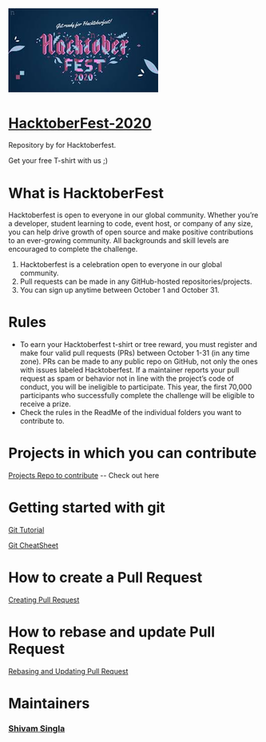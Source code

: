 ## ![Hacktober Fest 2020](HacktoberFest2020.jpg)

# [HacktoberFest-2020](https://hacktoberfest.digitalocean.com/)

Repository by for Hacktoberfest.

Get your free T-shirt with us ;)

# What is HacktoberFest

Hacktoberfest is open to everyone in our global community. Whether you’re a developer, student learning to code, event host, or company of any size, you can help drive growth of open source and make positive contributions to an ever-growing community. All backgrounds and skill levels are encouraged to complete the challenge.

1. Hacktoberfest is a celebration open to everyone in our global community.
2. Pull requests can be made in any GitHub-hosted repositories/projects.
3. You can sign up anytime between October 1 and October 31.

# Rules

- To earn your Hacktoberfest t-shirt or tree reward, you must register and make four valid pull requests (PRs) between October 1-31 (in any time zone). PRs can be made to any public repo on GitHub, not only the ones with issues labeled Hacktoberfest. If a maintainer reports your pull request as spam or behavior not in line with the project’s code of conduct, you will be ineligible to participate. This year, the first 70,000 participants who successfully complete the challenge will be eligible to receive a prize.
- Check the rules in the ReadMe of the individual folders you want to contribute to.

# Projects in which you can contribute

[Projects Repo to contribute]() -- Check out here

# Getting started with git

[Git Tutorial](https://www.digitalocean.com/community/tutorials/how-to-contribute-to-open-source-getting-started-with-git)

[Git CheatSheet](https://www.digitalocean.com/community/cheatsheets/how-to-use-git-a-reference-guide)

# How to create a Pull Request

[Creating Pull Request](https://www.digitalocean.com/community/tutorials/how-to-create-a-pull-request-on-github)

# How to rebase and update Pull Request

[Rebasing and Updating Pull Request](https://www.digitalocean.com/community/tutorials/how-to-rebase-and-update-a-pull-request)

# Maintainers

### [Shivam Singla](https://github.com/shivam7374)&nbsp;&nbsp; &nbsp; &nbsp;&nbsp; &nbsp;&nbsp; &nbsp;&nbsp; &nbsp;
